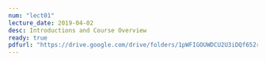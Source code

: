 ```yaml
---
num: "lect01"
lecture_date: 2019-04-02
desc: Introductions and Course Overview
ready: true
pdfurl: "https://drive.google.com/drive/folders/1pWFIGOUWDCU2U3iDQf652rEUBqtHR4Ze?usp=sharing"
---
```

